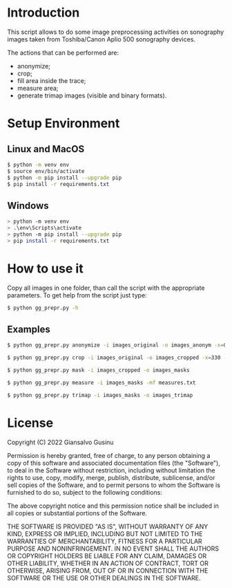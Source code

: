 # Introduction
This script allows to do some image preprocessing activities on sonography images taken from Toshiba/Canon Aplio 500 sonography devices.

The actions that can be performed are:
- anonymize;
- crop;
- fill area inside the trace;
- measure area;
- generate trimap images (visible and binary formats).

# Setup Environment

## Linux and MacOS
```sh
$ python -m venv env
$ source env/bin/activate
$ python -m pip install --upgrade pip
$ pip install -r requirements.txt
```

## Windows
```sh
> python -m venv env
> .\env\Scripts\activate
> python -m pip install --upgrade pip
> pip install -r requirements.txt
```

# How to use it
Copy all images in one folder, than call the script with the appropriate parameters. To get help from the script just type:
```sh
$ python gg_prepr.py -h
```

## Examples

```sh
$ python gg_prepr.py anonymize -i images_original -o images_anonym -x=0 -y=0 -w=640 -hi=100

$ python gg_prepr.py crop -i images_original -o images_cropped -x=330 -y=165 -w=300 -hi=300

$ python gg_prepr.py mask -i images_cropped -o images_masks

$ python gg_prepr.py measure -i images_masks -mf measures.txt

$ python gg_prepr.py trimap -i images_masks -o images_trimap
```

# License

Copyright (C) 2022 Giansalvo Gusinu

Permission is hereby granted, free of charge, to any person obtaining a 
copy of this software and associated documentation files (the "Software"),
to deal in the Software without restriction, including without limitation
the rights to use, copy, modify, merge, publish, distribute, sublicense,
and/or sell copies of the Software, and to permit persons to whom the
Software is furnished to do so, subject to the following conditions:

The above copyright notice and this permission notice shall be included in
all copies or substantial portions of the Software.

THE SOFTWARE IS PROVIDED "AS IS", WITHOUT WARRANTY OF ANY KIND, EXPRESS OR
IMPLIED, INCLUDING BUT NOT LIMITED TO THE WARRANTIES OF MERCHANTABILITY,
FITNESS FOR A PARTICULAR PURPOSE AND NONINFRINGEMENT. IN NO EVENT SHALL
THE AUTHORS OR COPYRIGHT HOLDERS BE LIABLE FOR ANY CLAIM, DAMAGES OR OTHER
LIABILITY, WHETHER IN AN ACTION OF CONTRACT, TORT OR OTHERWISE, ARISING
FROM, OUT OF OR IN CONNECTION WITH THE SOFTWARE OR THE USE OR OTHER
DEALINGS IN THE SOFTWARE.
